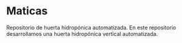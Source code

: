 # Maticas

Repositorio de huerta hidropónica automatizada. En este repositorio desarrollamos una huerta hidropónica vertical automatizada.






